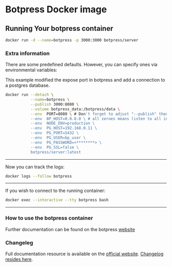 # Botpress Docker image

## Running Your botpress container

```bash
docker run -d --name=botpress -p 3000:3000 botpress/server
```

### Extra information

There are some predefined defaults. However, you can specify ones via environmental variables:

This example modified the expose port in botpress and add a connection to a postgres database.

```bash
docker run --detach \
           --name=botpress \
           --publish 3000:8080 \
           --volume botpress_data:/botpress/data \
           --env  PORT=8080 \ # Don't forget to adjust "--publish" then
           --env  BP_HOST=0.0.0.0 \ # all zeroes means listen to all interfaces
           --env  NODE_ENV=production \
           --env  PG_HOST=192.168.0.11 \
           --env  PG_PORT=5432 \
           --env  PG_USER=bp_user \
           --env  PG_PASSWORD=<********> \
           --env  PG_SSL=false \
           botpress/server:latest
```

---

Now you can track the logs:

```bash
docker logs --follow botpress
```

---

If you wish to connect to the running container:

```bash
docker exec --interactive --tty botpress bash
```

---

### How to use the botpress container

Further documentation can be found on the botpress [website](https://botpress.com/docs/infrastructure/docker)

### Changeleg

Full documentation resource is available on the [official website](https://botpress.com/docs/).
[Changelog resides here](https://github.com/botpress/botpress/blob/master/CHANGELOG.md).
